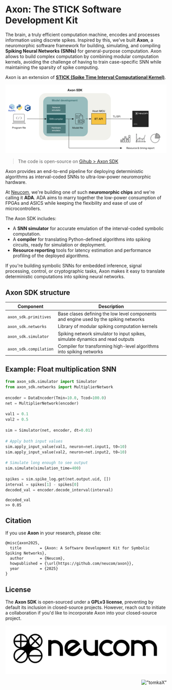 # Axon: The STICK Software Development Kit

The brain, a truly efficient computation machine, encodes and processes information using discrete spikes. Inspired by this, we've built **Axon**, a neuromorphic software framework for building, simulating, and compiling **Spiking Neural Networks (SNNs)** for general-purpose computation. Axon allows to build complex computation by combining modular computation kernels, avoiding the challenge of having to train case-specific SNN while maintaining the sparsity of spike computing.

Axon is an extension of **[STICK (Spike Time Interval Computational Kernel)](https://arxiv.org/abs/1507.06222)**.

![Axon Architecture](figs/Top-Architecture.png)

> The code is open-source on [Gihub > Axon SDK](https://github.com/neucom-aps/axon-sdk)

Axon provides an end-to-end pipeline for deploying deterministic algorithms as interval-coded SNNs to ultra-low-power neuromorphic hardware.

At [Neucom](https://neucom.ai), we're building one of such **neuromorphic chips** and we're calling it **ADA**. ADA aims to marry together the low-power consumption of FPGAs and ASICS while keeping the flexibility and ease of use of microcontrollers.

The Axon SDK includes:

- A **SNN simulator** for accurate emulation of the interval-coded symbolic computation.
- A **compiler** for translating Python-defined algorithms into spiking circuits, ready for simulation or deployment.
- **Resource reporting** tools for latency estimation and performance profiling of the deployed algorithms.

If you're building symbolic SNNs for embedded inference, signal processing, control, or cryptographic tasks, Axon makes it easy to translate deterministic computations into spiking neural networks.


## Axon SDK structure

| Component           | Description                                                                 |
|---------------------|-----------------------------------------------------------------------------|
| `axon_sdk.primitives`    | Base clases defining the low level components and engine used by the spiking networks|
| `axon_sdk.networks`    | Library of modular spiking computation kernels |
| `axon_sdk.simulator`    | Spiking network simulator to input spikes, simulate dynamics and read outputs |
| `axon_sdk.compilation`     | Compiler for transforming high-level algorithms into spiking networks   |


## Example: Float multiplication SNN
```python
from axon_sdk.simulator import Simulator
from axon_sdk.networks import MultiplierNetwork

encoder = DataEncoder(Tmin=10.0, Tcod=100.0)
net = MultiplierNetwork(encoder)

val1 = 0.1
val2 = 0.5

sim = Simulator(net, encoder, dt=0.01)

# Apply both input values
sim.apply_input_value(val1, neuron=net.input1, t0=10)
sim.apply_input_value(val2, neuron=net.input2, t0=10)

# Simulate long enough to see output
sim.simulate(simulation_time=400)

spikes = sim.spike_log.get(net.output.uid, [])
interval = spikes[1] - spikes[0]
decoded_val = encoder.decode_interval(interval)
```
```text
decoded_val
>> 0.05
```

## Citation
If you use **Axon** in your research, please cite:
```
@misc{axon2025,
  title        = {Axon: A Software Development Kit for Symbolic Spiking Networks},
  author       = {Neucom},
  howpublished = {\url{https://github.com/neucom/axon}},
  year         = {2025}
}
```

## License
The **Axon SDK** is open-sourced under a **GPLv3 license**, preventing by default its inclusion in closed-source projects. However, reach out to initiate a collaboration if you'd like to incorporate Axon into your closed-source project.

![Neucom Logo](figs/neucom_logo.png)

<p align="right">
  <img src="https://komarev.com/ghpvc/?username=neucom-docs-intro&color=orange&style=pixel&label=VISITOR+COUNT" alt=”tomkaX” />
</p>